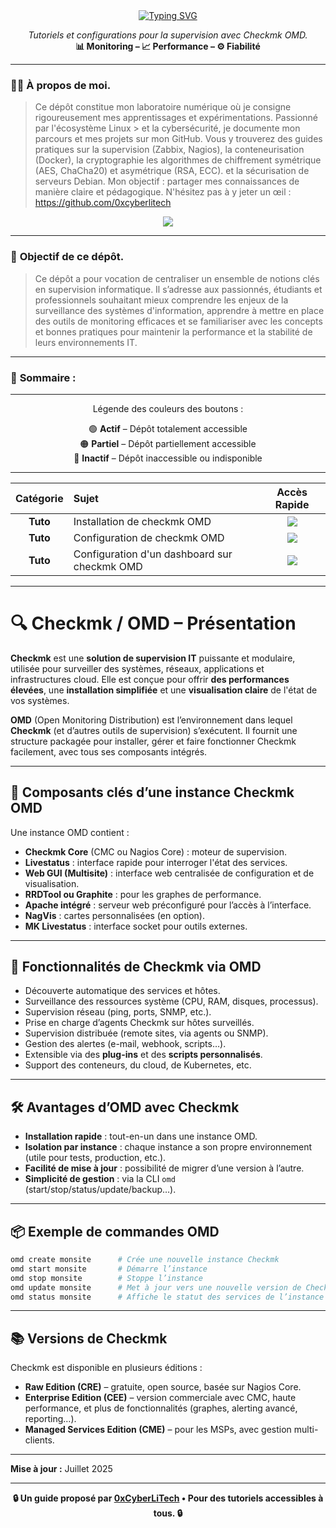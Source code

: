 <div align="center">

<a href="https://github.com/0xCyberLiTech">
  <img src="https://readme-typing-svg.herokuapp.com?font=Fira+Code&size=32&pause=1000&color=D14A4A&center=true&vCenter=true&width=650&lines=SUPERVISION+AVEC+CHECKMK+OMD;Installation+%26+Configuration;Tutoriels+%26+Fichiers+d'Exemple" alt="Typing SVG" />
</a>

<p align="center">
  <em>Tutoriels et configurations pour la supervision avec Checkmk OMD.</em><br>
  <b>📊 Monitoring – 📈 Performance – ⚙️ Fiabilité</b>
</p>

</div>

---

### 👨‍💻 **À propos de moi.**

> Ce dépôt constitue mon laboratoire numérique où je consigne rigoureusement mes apprentissages et expérimentations. Passionné par l'écosystème Linux > et la cybersécurité, je
> documente mon parcours et mes projets sur mon GitHub. Vous y trouverez des guides pratiques sur la supervision (Zabbix,
> Nagios), la conteneurisation (Docker), la cryptographie les algorithmes de chiffrement symétrique (AES, ChaCha20) et asymétrique (RSA, ECC).  et la
> sécurisation de serveurs Debian. Mon objectif : partager mes connaissances de manière claire et pédagogique. N'hésitez pas à y jeter un œil : https://github.com/0xcyberlitech

<p align="center">
  <a href="https://skillicons.dev">
    <img src="https://skillicons.dev/icons?i=linux,debian,bash,docker,nginx,grafana,prometheus,git,vim" />
  </a>
</p>

---

### 🎯 **Objectif de ce dépôt.**

> Ce dépôt a pour vocation de centraliser un ensemble de notions clés en supervision informatique. Il s’adresse aux passionnés, étudiants et professionnels souhaitant mieux comprendre les enjeux de la
> surveillance des systèmes d'information, apprendre à mettre en place des outils de monitoring efficaces et se familiariser avec les concepts et bonnes pratiques pour maintenir la performance et la stabilité de
> leurs environnements IT.

---

### 🧭 **Sommaire :**

---

<div align="center" style="margin-bottom: 10px;">

Légende des couleurs des boutons :

🟢 **Actif** – Dépôt totalement accessible  
🟠 **Partiel** – Dépôt partiellement accessible  
🔴 **Inactif** – Dépôt inaccessible ou indisponible

</div>

---

<div align="center">

| Catégorie | Sujet | Accès Rapide |
|:---:|:---|:---:|
| **Tuto** | Installation de checkmk OMD | [<img src="https://img.shields.io/badge/EXPLORER-red?style=for-the-badge&logo=github&logoColor=white">]() |
| **Tuto** | Configuration de checkmk OMD | [<img src="https://img.shields.io/badge/EXPLORER-red?style=for-the-badge&logo=github&logoColor=white">]() |
| **Tuto** | Configuration d'un dashboard sur checkmk OMD | [<img src="https://img.shields.io/badge/EXPLORER-red?style=for-the-badge&logo=github&logoColor=white">]() |

</div>

---

# 🔍 Checkmk / OMD – Présentation

**Checkmk** est une **solution de supervision IT** puissante et modulaire, utilisée pour surveiller des systèmes, réseaux, applications et infrastructures cloud. Elle est conçue pour offrir **des performances élevées**, une **installation simplifiée** et une **visualisation claire** de l'état de vos systèmes.

**OMD** (Open Monitoring Distribution) est l’environnement dans lequel **Checkmk** (et d’autres outils de supervision) s’exécutent. Il fournit une structure packagée pour installer, gérer et faire fonctionner Checkmk facilement, avec tous ses composants intégrés.

---

## 🧩 Composants clés d’une instance Checkmk OMD

Une instance OMD contient :

- **Checkmk Core** (CMC ou Nagios Core) : moteur de supervision.  
- **Livestatus** : interface rapide pour interroger l'état des services.  
- **Web GUI (Multisite)** : interface web centralisée de configuration et de visualisation.  
- **RRDTool ou Graphite** : pour les graphes de performance.  
- **Apache intégré** : serveur web préconfiguré pour l’accès à l’interface.  
- **NagVis** : cartes personnalisées (en option).  
- **MK Livestatus** : interface socket pour outils externes.  

---

## 🚀 Fonctionnalités de Checkmk via OMD

- Découverte automatique des services et hôtes.
- Surveillance des ressources système (CPU, RAM, disques, processus).
- Supervision réseau (ping, ports, SNMP, etc.).
- Prise en charge d’agents Checkmk sur hôtes surveillés.
- Supervision distribuée (remote sites, via agents ou SNMP).
- Gestion des alertes (e-mail, webhook, scripts…).
- Extensible via des **plug-ins** et des **scripts personnalisés**.
- Support des conteneurs, du cloud, de Kubernetes, etc.

---

## 🛠️ Avantages d’OMD avec Checkmk

- **Installation rapide** : tout-en-un dans une instance OMD.
- **Isolation par instance** : chaque instance a son propre environnement (utile pour tests, production, etc.).
- **Facilité de mise à jour** : possibilité de migrer d’une version à l’autre.
- **Simplicité de gestion** : via la CLI `omd` (start/stop/status/update/backup…).

---

## 📦 Exemple de commandes OMD

```bash
omd create monsite      # Crée une nouvelle instance Checkmk
omd start monsite       # Démarre l’instance
omd stop monsite        # Stoppe l’instance
omd update monsite      # Met à jour vers une nouvelle version de Checkmk
omd status monsite      # Affiche le statut des services de l’instance
```

---

## 📚 Versions de Checkmk

Checkmk est disponible en plusieurs éditions :

- **Raw Edition (CRE)** – gratuite, open source, basée sur Nagios Core.  
- **Enterprise Edition (CEE)** – version commerciale avec CMC, haute performance, et plus de fonctionnalités (graphes, alerting avancé, reporting…).  
- **Managed Services Edition (CME)** – pour les MSPs, avec gestion multi-clients.

---

**Mise à jour :** Juillet 2025

---

<p align="center">
  <b>🔒 Un guide proposé par <a href="https://github.com/0xCyberLiTech">0xCyberLiTech</a> • Pour des tutoriels accessibles à tous. 🔒</b>
</p>
